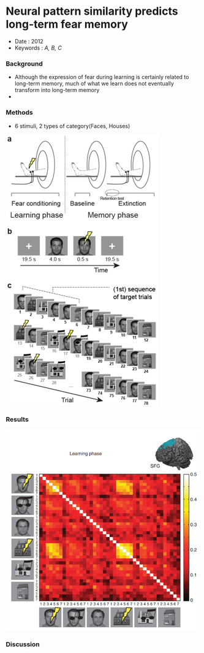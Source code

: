 # Neural pattern similarity predicts long-term fear memory

* Date : 2012
* Keywords : *A, B, C*

### Background
* Although the expression of fear during learning is certainly related to long-term memory, much of what we learn does not eventually transform into long-term memory
* 

### Methods

* 6 stimuli, 2 types of category(Faces, Houses)

![](../img/paper-review/fearltm_result2.png)

### Results

![](../img/paper-review/fearltm_result1.png)

### Discussion